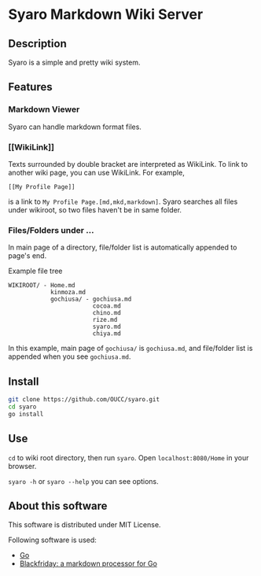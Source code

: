Syaro Markdown Wiki Server
====

## Description
Syaro is a simple and pretty wiki system.

## Features
### Markdown Viewer
Syaro can handle markdown format files.

### [[WikiLink]]
Texts surrounded by double bracket are interpreted as WikiLink. To link to
another wiki page, you can use WikiLink. For example,

```
[[My Profile Page]]
```

is a link to `My Profile Page.[md,mkd,markdown]`. Syaro searches all files under
wikiroot, so two files haven't be in same folder.

### Files/Folders under ...
In main page of a directory, file/folder list is automatically appended to
page's end.

Example file tree

```
WIKIROOT/ - Home.md
            kinmoza.md
            gochiusa/ - gochiusa.md
                        cocoa.md
                        chino.md
                        rize.md
                        syaro.md
                        chiya.md
```

In this example, main page of `gochiusa/` is `gochiusa.md`, and file/folder list
is appended when you see `gochiusa.md`.

## Install
```bash
git clone https://github.com/OUCC/syaro.git
cd syaro
go install
```

## Use
`cd` to wiki root directory, then run `syaro`. Open `localhost:8080/Home` in
your browser.

`syaro -h` or `syaro --help` you can see options.

## About this software
This software is distributed under MIT License.

Following software is used:
* [Go](http://golang.org/)
* [Blackfriday: a markdown processor for Go](https://github.com/russross/blackfriday)
